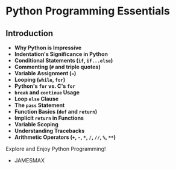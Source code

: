 # Python Programming Essentials

## Introduction

- **Why Python is Impressive**
- **Indentation's Significance in Python**
- **Conditional Statements (`if`, `if...else`)**
- **Commenting (`#` and triple quotes)**
- **Variable Assignment (`=`)**
- **Looping (`while`, `for`)**
- **Python's `for` vs. C's `for`**
- **`break` and `continue` Usage**
- **Loop `else` Clause**
- **The `pass` Statement**
- **Function Basics (`def` and `return`)**
- **Implicit `return` in Functions**
- **Variable Scoping**
- **Understanding Tracebacks**
- **Arithmetic Operators (`+`, `-`, `*`, `/`, `//`, `%`, `**`)**

Explore and Enjoy Python Programming!

- JAMESMAX
